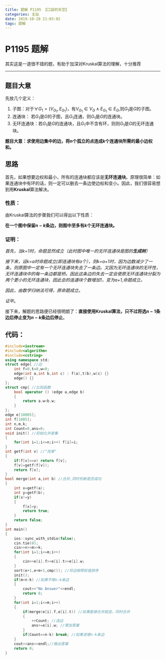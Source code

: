 ```yaml
---
title: 题解 P1195 【口袋的天空】
categories: 主站
date: 2019-10-28 21:03:02
tags: 题解
---
```


 

# P1195 题解

其实这是一道很不错的题，有助于加深对Kruskal算法的理解，十分推荐

---

## 题目大意

先放几个定义：

1. 子图：对于$\forall G_1=(V_{G_1},E_{G_1})$，有$V_{G_1}\in V_G \land E_{G_1}\in E_G$,则$G_1$是$G$的子图。
2. 连通块： 若$G_1$是$G$的子图，且$G_1$连通，则$G_1$是$G$的连通块。
3. 无环连通块：若$G_1$是$G$的连通块，且$G_1$中不含有环，则则$G_1$是$G$的无环连通块。

**题目大意：求使用边集中的边，将$n$个孤立的点连成$k$个连通块所需的最小边权和。**

## 思路

首先，如果想要边权和最小，所有的连通块都应该是**无环连通块**。原理很简单：如果连通块中有环的话，则一定可以删去一条边使边权和变小。因此，我们很容易想到用**Kruskal**算法解决。

### 性质：

由Kruskal算法的步骤我们可以得出以下性质：

**在一个图中保留$n-k$条边，则图中至多有$k$个无环连通块。**

### 证明：

*首先，当k=1时，命题显然成立（此时图中唯一的无环连通块是图的**生成树**）*

*接下来，设k=a时命题成立(即连通块有a个），则k=a+1时，因为边数减少了一条，则原图中一定有一个无环连通块失去了一条边。又因为无环连通块的无环性，无环连通块中的每一条边都是桥。因此这条边的失去一定会使原无环连通块分裂为两个更小的无环连通块，因此总的连通块个数增加1，变为a+1,命题成立。*

*因此，由数学归纳法可得，原命题成立。*

*证毕*。

接下来，解题的思路便已经很明朗了：**直接使用Kruskal算法，只不过将选$n-1$条边后停止变为$n-k$条边后停止**。

## 代码：

```cpp
#include<iostream>
#include<algorithm>
#include<cstring>
using namespace std;
struct edge{ //边
	int f=0,t=0,w=0;
	edge(int a,int b,int c) : f(a),t(b),w(c) {}
	edge() {}
};
struct cmp{ //比较函数
	bool operator () (edge a,edge b)
	{
		return a.w<b.w;
	}
};
edge e[10005];
int f[1005];
int n,m,k;
int Count=0,ans=0;
void init() //初始化并查集
{
	for(int i=1;i<=n;i++) f[i]=i;
}
int getf(int v) //"找爹"
{
	if(f[v]==v) return f[v];
	f[v]=getf(f[v]);
	return f[v];
}
bool merge(int a,int b) //合并,同时判断是否成功
{
	int x=getf(a);
	int y=getf(b);
	if(x!=y)
	{
		f[x]=y;
		return true;
	}
	return false;
}
int main()
{
	ios::sync_with_stdio(false);
	cin.tie(0);
	cin>>n>>m>>k;
	for(int i=1;i<=m;i++)
	{
		cin>>e[i].f>>e[i].t>>e[i].w;
	}
	sort(e+1,e+m+1,cmp()); //将边按照权值排序
	init();
	if(m<n-k) //如果不够n-k条边
	{
		cout<<"No Answer"<<endl;
		return 0;
	}
	for(int i=1;i<=m;i++)
	{
		if(merge(e[i].f,e[i].t)) //如果能够合并就选，同时合并
		{
			++Count; //选边
			ans+=e[i].w; //累加答案
		}
		if(Count==n-k) break; //如果选够n-k条边
	}
	cout<<ans<<endl;//输出答案
	return 0;
}
```


